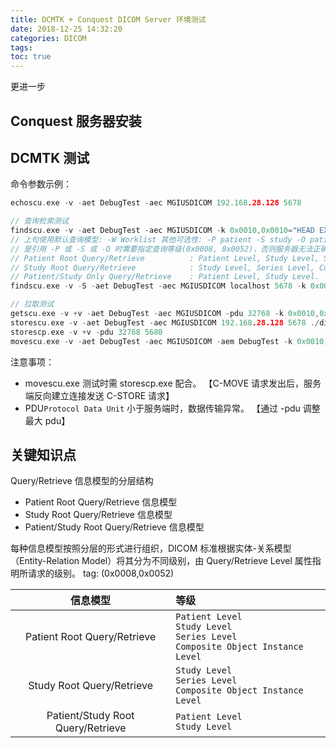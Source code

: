 ```yaml
---
title: DCMTK + Conquest DICOM Server 环境测试
date: 2018-12-25 14:32:20
categories: DICOM
tags:
toc: true
---
```


更进一步

<!-- More -->

## Conquest 服务器安装

## DCMTK 测试

命令参数示例：
``` c
echoscu.exe -v -aet DebugTest -aec MGIUSDICOM 192.168.28.128 5678

// 查询检索测试
findscu.exe -v -aet DebugTest -aec MGIUSDICOM -k 0x0010,0x0010="HEAD EXP2" 192.168.28.128 5678
// 上句使用默认查询模型: -W Worklist 其他可选性: -P patient -S study -O patient/study except worklist 
// 是引用 -P 或 -S 或 -O 时需要指定查询等级(0x0008, 0x0052)，否则服务器无法正确处理。
// Patient Root Query/Retrieve          : Patient Level, Study Level, Series Level, Composite Object Instance Level.
// Study Root Query/Retrieve            : Study Level, Series Level, Composite Object Instance Level.
// Patient/Study Only Query/Retrieve    : Patient Level, Study Level.
findscu.exe -v -S -aet DebugTest -aec MGIUSDICOM localhost 5678 -k 0x0010,0x0010="HEAD EXP2" -k 0x0008,0x0052="STUDY"

// 拉取测试
getscu.exe -v +v -aet DebugTest -aec MGIUSDICOM -pdu 32768 -k 0x0010,0x0010="HEAD EXP2" 192.168.28.128 5678
storescu.exe -v -aet DebugTest -aec MGIUSDICOM 192.168.28.128 5678 ./dicom_package.dcm
storescp.exe -v +v -pdu 32768 5680
movescu.exe -v -aet DebugTest -aec MGIUSDICOM -aem DebugTest -k 0x0010,0x0010="HEAD EXP2" 192.168.28.128 5678
```

注意事项：
* movescu.exe 测试时需 storescp.exe 配合。
 【C-MOVE 请求发出后，服务端反向建立连接发送 C-STORE 请求】
* PDU`Protocol Data Unit` 小于服务端时，数据传输异常。
 【通过 -pdu 调整最大 pdu】


## 关键知识点

Query/Retrieve 信息模型的分层结构

* Patient Root Query/Retrieve 信息模型
* Study Root Query/Retrieve 信息模型
* Patient/Study Root Query/Retrieve 信息模型

每种信息模型按照分层的形式进行组织，DICOM 标准根据实体-关系模型（Entity-Relation Model）将其分为不同级别，由 Query/Retrieve Level 属性指明所请求的级别。
tag: (0x0008,0x0052)

| 信息模型 | 等级 |
|:--------:|:-----|
| Patient Root Query/Retrieve | `Patient Level` <br> `Study Level` <br> `Series Level` <br> `Composite Object Instance Level` |
| Study Root Query/Retrieve | `Study Level` <br> `Series Level` <br> `Composite Object Instance Level` |
| Patient/Study Root Query/Retrieve | `Patient Level` <br> `Study Level` |

